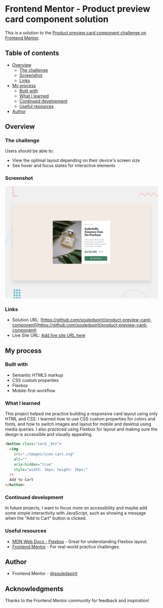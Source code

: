 # Frontend Mentor - Product preview card component solution

This is a solution to the [Product preview card component challenge on Frontend Mentor](https://www.frontendmentor.io/challenges/product-preview-card-component-GO7UmttRfa).

## Table of contents

- [Overview](#overview)
  - [The challenge](#the-challenge)
  - [Screenshot](#screenshot)
  - [Links](#links)
- [My process](#my-process)
  - [Built with](#built-with)
  - [What I learned](#what-i-learned)
  - [Continued development](#continued-development)
  - [Useful resources](#useful-resources)
- [Author](#author)

## Overview

### The challenge

Users should be able to:

- View the optimal layout depending on their device's screen size
- See hover and focus states for interactive elements

### Screenshot

![Desktop preview](./design/desktop-preview.jpg)

### Links

- Solution URL: [https://github.com/souledspirit/product-preview-card-component](https://github.com/souledspirit/product-preview-card-component)
- Live Site URL: [Add live site URL here](https://your-live-site-url.com)

## My process

### Built with

- Semantic HTML5 markup
- CSS custom properties
- Flexbox
- Mobile-first workflow

### What I learned

This project helped me practice building a responsive card layout using only HTML and CSS. I learned how to use CSS custom properties for colors and fonts, and how to switch images and layout for mobile and desktop using media queries. I also practiced using Flexbox for layout and making sure the design is accessible and visually appealing.

```html
<button class="card__btn">
  <img
    src="./images/icon-cart.svg"
    alt=""
    aria-hidden="true"
    style="width: 16px; height: 16px;"
  />
  Add to Cart
</button>
```

### Continued development

In future projects, I want to focus more on accessibility and maybe add some simple interactivity with JavaScript, such as showing a message when the "Add to Cart" button is clicked.

### Useful resources

- [MDN Web Docs - Flexbox](https://developer.mozilla.org/en-US/docs/Web/CSS/CSS_Flexible_Box_Layout/Basic_Concepts_of_Flexbox) - Great for understanding Flexbox layout.
- [Frontend Mentor](https://www.frontendmentor.io/) - For real-world practice challenges.

## Author

- Frontend Mentor - [@souledspirit](https://www.frontendmentor.io/profile/souledspirit)

## Acknowledgments

Thanks to the Frontend Mentor community for feedback and inspiration!

